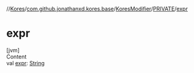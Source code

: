 //[Kores](../../../index.md)/[com.github.jonathanxd.kores.base](../../index.md)/[KoresModifier](../index.md)/[PRIVATE](index.md)/[expr](expr.md)



# expr  
[jvm]  
Content  
val [expr](expr.md): [String](https://kotlinlang.org/api/latest/jvm/stdlib/kotlin/-string/index.html)  




